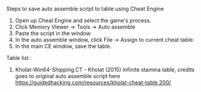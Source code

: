 Steps to save auto assemble script to table using Cheat Engine

1. Open up Cheat Engine and select the game's process. 
2. Click Memory Viewer -> Tools -> Auto assemble
3. Paste the script in the window
4. In the auto assemble window, click File -> Assign to current cheat table. 
5. In the main CE window, save the table. 

Table list :
1. Kholat-Win64-Shipping.CT - Kholat (2015) Infinite stamina table, credits goes to original auto assemble script here 
https://guidedhacking.com/resources/kholat-cheat-table.200/